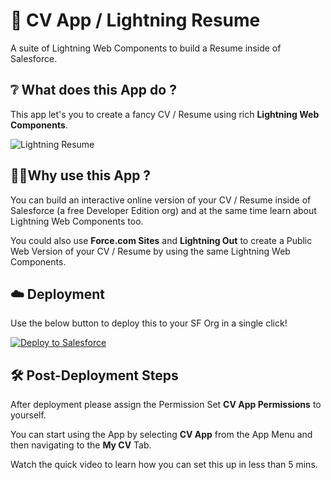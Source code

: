 # 📝 CV App / Lightning Resume
A suite of Lightning Web Components to build a Resume inside of Salesforce.

## ❔ What does this App do ?
This app let's you to create a fancy CV / Resume using rich **Lightning Web Components**.

![Lightning Resume](https://user-images.githubusercontent.com/16715515/70862037-c9202200-1f5c-11ea-98f8-c4903a057ee3.png)

## 🙋‍♀️Why use this App ?
You can build an interactive online version of your CV / Resume inside of Salesforce (a free Developer Edition org) and at the same time learn about Lightning Web Components too.

You could also use **Force.com Sites** and **Lightning Out** to create a Public Web Version of your CV / Resume by using the same Lightning Web Components.

## ☁️ Deployment
Use the below button to deploy this to your SF Org in a single click!

<a href="https://githubsfdeploy.herokuapp.com?owner=shrutis22&repo=lwc-cv-app">
  <img alt="Deploy to Salesforce"
       src="https://raw.githubusercontent.com/afawcett/githubsfdeploy/master/deploy.png">
</a>

## 🛠️ Post-Deployment Steps
After deployment please assign the Permission Set **CV App Permissions** to yourself.

You can start using the App by selecting **CV App** from the App Menu and then navigating to the **My CV** Tab.

Watch the quick video to learn how you can set this up in less than 5 mins.

